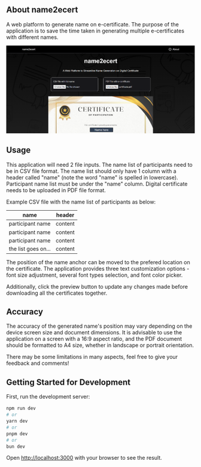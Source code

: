 ## About name2ecert

A web platform to generate name on e-certificate. The purpose of the application is to save the time taken in generating multiple e-certificates with different names.

![Uniclubshub Homepage](screenshots/name2ecert.png)

## Usage

This application will need 2 file inputs. The name list of participants need to be in CSV file format. The name list should only have 1 column with a header called "name" (note the word "name" is spelled in lowercase). Participant name list must be under the "name" column. Digital certificate needs to be uploaded in PDF file format.

Example CSV file with the name list of participants as below:

name                   | header
---------------------- | ------
participant name       | content
participant name       | content
participant name       | content
the list goes on...    | content

The position of the name anchor can be moved to the prefered location on the certificate. The application provides three text customization options - font size adjustment, several font types selection, and font color picker. 

Additionally, click the preview button to update any changes made before downloading all the certificates together.

## Accuracy

The accuracy of the generated name's position may vary depending on the device screen size and document dimensions. It is advisable to use the application on a screen with a 16:9 aspect ratio, and the PDF document should be formatted to A4 size, whether in landscape or portrait orientation. 

There may be some limitations in many aspects, feel free to give your feedback and comments!

## Getting Started for Development

First, run the development server:

```bash
npm run dev
# or
yarn dev
# or
pnpm dev
# or
bun dev
```

Open [http://localhost:3000](http://localhost:3000) with your browser to see the result.

